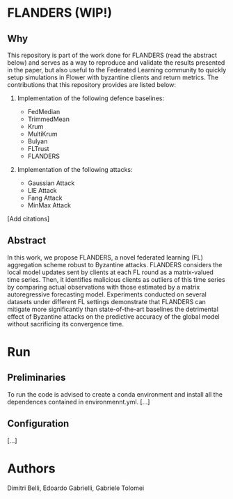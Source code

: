 # FLANDERS (WIP!)

## Why
This repository is part of the work done for FLANDERS (read the abstract below) and serves as a way to reproduce and validate the results presented in the paper, but also useful to the Federated Learning community to quickly setup simulations in Flower with byzantine clients and return metrics. The contributions that this repository provides are listed below:

1. Implementation of the following defence baselines:
    - FedMedian
    - TrimmedMean
    - Krum
    - MultiKrum
    - Bulyan
    - FLTrust
    - FLANDERS

2. Implementation of the following attacks:
    - Gaussian Attack
    - LIE Attack
    - Fang Attack
    - MinMax Attack

[Add citations]

## Abstract
In this work, we propose FLANDERS, a novel federated learning (FL) aggregation scheme robust to Byzantine attacks.
FLANDERS considers the local model updates sent by clients at each FL round as a matrix-valued time series. Then, it identifies malicious clients as outliers of this time series by comparing actual observations with those estimated by a matrix autoregressive forecasting model. 
Experiments conducted on several datasets under different FL settings demonstrate that FLANDERS can mitigate more significantly than state-of-the-art baselines the detrimental effect of Byzantine attacks on the predictive accuracy of the global model without sacrificing its convergence time.

# Run

## Preliminaries
To run the code is advised to create a conda environment and install all the dependences contained in environmennt.yml.
[...]

## Configuration
[...]

# Authors
Dimitri Belli, Edoardo Gabrielli, Gabriele Tolomei
